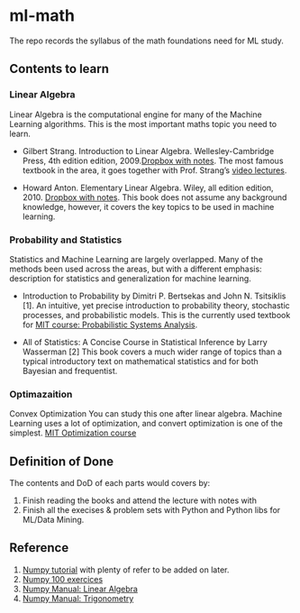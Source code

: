 # ml-math

The repo records the syllabus of the math foundations need for ML study.

## Contents to learn

### Linear Algebra 

Linear Algebra is the computational engine for many of the Machine Learning algorithms. This is the most important maths topic you need to learn.

* Gilbert Strang. Introduction to Linear Algebra. Wellesley-Cambridge Press, 4th edition edition, 2009.[Dropbox with notes](https://www.dropbox.com/sh/athm5t66eznou0u/AACZwAlH9SxRxZ_CuDe9hRKKa?dl=0). The most famous textbook in the area, it goes together with Prof. Strang’s [video lectures](http://ocw.mit.edu/courses/mathematics/18-06sc-linear-algebra-fall-2011/index.htm).

* Howard Anton. Elementary Linear Algebra. Wiley, all edition edition, 2010. [Dropbox with notes](https://www.dropbox.com/sh/1qgxg6kkuzx944z/AACgqVOQPJG42xASqIfIhCGMa?dl=0). This book does not assume any background knowledge, however, it covers the key topics to be used in machine learning.

### Probability and Statistics 

Statistics and Machine Learning are largely overlapped. Many of the methods been used across the areas, but with a different emphasis: description for statistics and generalization for machine learning.

* Introduction to Probability by Dimitri P. Bertsekas and John N. Tsitsiklis [1]. An intuitive, yet precise introduction to probability theory, stochastic processes, and probabilistic models. This is the currently used textbook for [MIT course: Probabilistic Systems Analysis](https://ocw.mit.edu/courses/electrical-engineering-and-computer-science/6-041-probabilistic-systems-analysis-and-applied-probability-fall-2010/video-lectures/).

* All of Statistics: A Concise Course in Statistical Inference by Larry Wasserman [2] This book covers a much wider range of topics than a typical introductory text on mathematical statistics and for both Bayesian and frequentist. 

### Optimazaition 
Convex Optimization You can study this one after linear algebra. Machine Learning uses a lot of optimization, and convert optimization is one of the simplest. [MIT Optimization course](http://www.youtube.com/course?list=EC3940DD956CDF0622)


## Definition of Done

The contents and DoD of each parts would covers by:

1. Finish reading the books and attend the lecture with notes with 
2. Finish all the execises & problem sets with Python and Python libs for ML/Data Mining.

## Reference

1. [Numpy tutorial](https://github.com/rougier/numpy-tutorial) with plenty of refer to be added on later.
2. [Numpy 100 exercices](http://www.labri.fr/perso/nrougier/teaching/numpy.100/index.html) 
3. [Numpy Manual: Linear Algebra](https://docs.scipy.org/doc/numpy/reference/routines.linalg.html?highlight=vector#)
4. [Numpy Manual: Trigonometry](https://docs.scipy.org/doc/numpy/reference/routines.math.html#trigonometric-functions)
